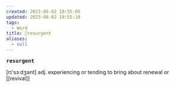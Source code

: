 ```yaml
---
created: 2023-08-02 19:55:05
updated: 2023-08-02 19:55:10
tags:
  - Word
title: 📖resurgent
aliases:
  - null
---
```


<pre><strong>resurgent</strong></pre>
[rɪ'sɜːdʒənt]
adj. experiencing or tending to bring about renewal or [[revival]] 
